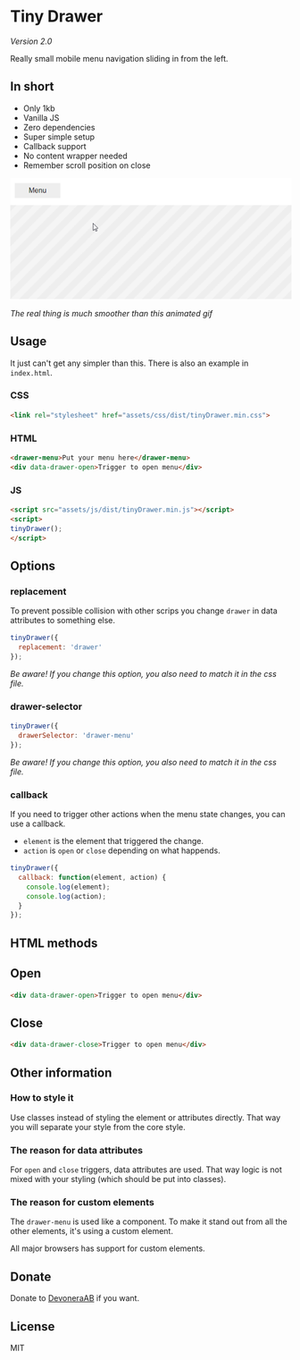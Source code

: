 # Tiny Drawer

*Version 2.0*

Really small mobile menu navigation sliding in from the left.

## In short

- Only 1kb
- Vanilla JS
- Zero dependencies
- Super simple setup
- Callback support
- No content wrapper needed
- Remember scroll position on close

![Screenshot](screenshot.gif)

*The real thing is much smoother than this animated gif*

## Usage

It just can't get any simpler than this. There is also an example in `index.html`.

### CSS

```html
<link rel="stylesheet" href="assets/css/dist/tinyDrawer.min.css">
```

### HTML

```html
<drawer-menu>Put your menu here</drawer-menu>
<div data-drawer-open>Trigger to open menu</div>
```

### JS

```html
<script src="assets/js/dist/tinyDrawer.min.js"></script>
<script>
tinyDrawer();
</script>
```

## Options

### replacement

To prevent possible collision with other scrips you change `drawer` in data attributes to something else.

```js
tinyDrawer({
  replacement: 'drawer'
});
```

*Be aware! If you change this option, you also need to match it in the css file.*

### drawer-selector

```js
tinyDrawer({
  drawerSelector: 'drawer-menu'
});
```

*Be aware! If you change this option, you also need to match it in the css file.*

### callback

If you need to trigger other actions when the menu state changes, you can use a callback.

- `element` is the element that triggered the change.
- `action` is `open` or `close` depending on what happends.

```js
tinyDrawer({
  callback: function(element, action) {
    console.log(element);
    console.log(action);
  }
});
```

## HTML methods

## Open

```html
<div data-drawer-open>Trigger to open menu</div>
```

## Close

```html
<div data-drawer-close>Trigger to open menu</div>
```

<!--
## JS methods

### open

If you need to programmically trigger the menu to open you can use this method.

```js
TinyDrawer.open();
```

### close

If you need to programmically trigger the menu to close you can use this method.

```js
TinyDrawer.close();
```
-->

## Other information

### How to style it

Use classes instead of styling the element or attributes directly. That way you will separate your style from the core style.

### The reason for data attributes

For `open` and `close` triggers, data attributes are used. That way logic is not mixed with your styling (which should be put into classes).

### The reason for custom elements

The `drawer-menu` is used like a component. To make it stand out from all the other elements, it's using a custom element.

All major browsers has support for custom elements.

## Donate

Donate to [DevoneraAB](https://www.paypal.me/DevoneraAB) if you want.

## License

MIT